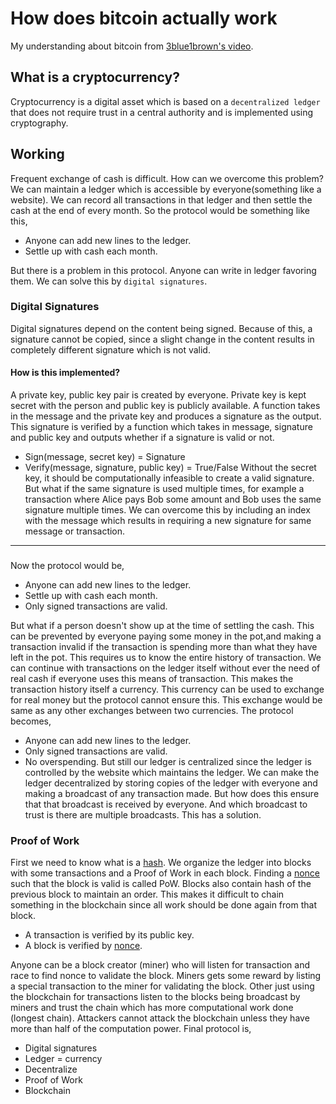 # How does bitcoin actually work
My understanding about bitcoin from [3blue1brown's video](https://www.youtube.com/watch?v=bBC-nXj3Ng4).
## What is a cryptocurrency?
Cryptocurrency is a digital asset which is based on a `decentralized ledger` that does not require trust in a central authority and is implemented using cryptography.
## Working
Frequent exchange of cash is difficult. How can we overcome this problem? We can maintain a ledger which is accessible by everyone(something like a website). We can record all transactions in that ledger and then settle the cash at the end of every month.
So the protocol would be something like this,
- Anyone can add new lines to the ledger.
- Settle up with cash each month.

But there is a problem in this protocol. Anyone can write in ledger favoring them. We can solve this by `digital signatures`.
### Digital Signatures
Digital signatures depend on the content being signed. Because of this, a signature cannot be copied, since a slight change in the content results in completely different signature which is not valid.
#### How is this implemented?
A private key, public key pair is created by everyone. Private key is kept secret with the person and public key is publicly available. A function takes in the message and the private key and produces a signature as the output. This signature is verified by a function which takes in message, signature and public key and outputs whether if a signature is valid or not.
- Sign(message, secret key) = Signature
- Verify(message, signature, public key) = True/False
Without the secret key, it should be computationally infeasible to create a valid signature.
But what if the same signature is used multiple times, for example a transaction where Alice pays Bob some amount and Bob uses the same signature multiple times. We can overcome this by including an index with the message which results in requiring a new signature for same message or transaction.

---
###
Now the protocol would be,
- Anyone can add new lines to the ledger.
- Settle up with cash each month.
- Only signed transactions are valid.

But what if a person doesn't show up at the time of settling the cash. This can be prevented by everyone paying some money in the pot,and making a transaction invalid if the transaction is spending more than what they have left in the pot. This requires us to know the entire history of transaction. We can continue with transactions on the ledger itself without ever the need of real cash if everyone uses this means of transaction. This makes the transaction history itself a currency. This currency can be used to exchange for real money but the protocol cannot ensure this. This exchange would be same as any other exchanges between two currencies.
The protocol becomes,
- Anyone can add new lines to the ledger.
- Only signed transactions are valid.
- No overspending.
But still our ledger is centralized since the ledger is controlled by the website which maintains the ledger. 
We can make the ledger decentralized by storing copies of the ledger with everyone and making a broadcast of any transaction made. But how does this ensure that that broadcast is received by everyone. And which broadcast to trust is there are multiple broadcasts.
This has a solution.
### Proof of Work
First we need to know what is a [hash](blockchain.md#hash).
We organize the ledger into blocks with some transactions and a Proof of Work in each block. Finding a [nonce](blockchain.md#nonce) such that the block is valid is called PoW. Blocks also contain hash of the previous block to maintain an order. This makes it difficult to chain something in the blockchain since all work should be done again from that block.
- A transaction is verified by its public key.
- A block is verified by [nonce](blockchain.md#nonce).

Anyone can be a block creator (miner) who will listen for transaction and race to find nonce to validate the block. Miners gets some reward by listing a special transaction to the miner for validating the block. Other just using the blockchain for transactions listen to the blocks being broadcast by miners and trust the chain which has more computational work done (longest chain). Attackers cannot attack the blockchain unless they have more than half of the computation power.
Final protocol is,
- Digital signatures
- Ledger = currency
- Decentralize
- Proof of Work
- Blockchain
